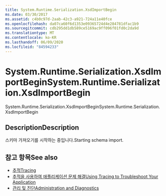 ```yaml
---
title: System.Runtime.Serialization.XsdImportBegin
ms.date: 03/30/2017
ms.assetid: c4b0c97d-2aab-42c3-a921-724a11e40fce
ms.openlocfilehash: da07ca60f6d1353e09365724d4e284781dfac1b9
ms.sourcegitcommit: cdb295dd1db589ce5169ac9ff096f01fd0c2da9d
ms.translationtype: MT
ms.contentlocale: ko-KR
ms.lasthandoff: 06/09/2020
ms.locfileid: "84594233"
---
```

# <a name="systemruntimeserializationxsdimportbegin"></a><span data-ttu-id="7ed55-102">System.Runtime.Serialization.XsdImportBegin</span><span class="sxs-lookup"><span data-stu-id="7ed55-102">System.Runtime.Serialization.XsdImportBegin</span></span>
<span data-ttu-id="7ed55-103">System.Runtime.Serialization.XsdImportBegin</span><span class="sxs-lookup"><span data-stu-id="7ed55-103">System.Runtime.Serialization.XsdImportBegin</span></span>  
  
## <a name="description"></a><span data-ttu-id="7ed55-104">Description</span><span class="sxs-lookup"><span data-stu-id="7ed55-104">Description</span></span>  
 <span data-ttu-id="7ed55-105">스키마 가져오기를 시작하는 중입니다.</span><span class="sxs-lookup"><span data-stu-id="7ed55-105">Starting schema import.</span></span>  
  
## <a name="see-also"></a><span data-ttu-id="7ed55-106">참고 항목</span><span class="sxs-lookup"><span data-stu-id="7ed55-106">See also</span></span>

- [<span data-ttu-id="7ed55-107">추적</span><span class="sxs-lookup"><span data-stu-id="7ed55-107">Tracing</span></span>](index.md)
- [<span data-ttu-id="7ed55-108">추적을 사용하여 애플리케이션 문제 해결</span><span class="sxs-lookup"><span data-stu-id="7ed55-108">Using Tracing to Troubleshoot Your Application</span></span>](using-tracing-to-troubleshoot-your-application.md)
- [<span data-ttu-id="7ed55-109">관리 및 진단</span><span class="sxs-lookup"><span data-stu-id="7ed55-109">Administration and Diagnostics</span></span>](../index.md)
